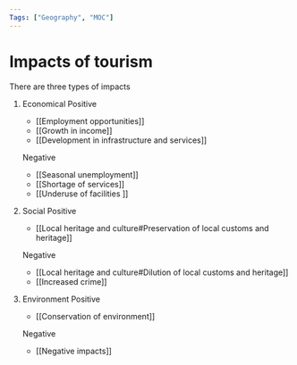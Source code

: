 ```yaml
---
Tags: ["Geography", "MOC"]
---
```

# Impacts of tourism
There are three types of impacts
1. Economical
	Positive
	- [[Employment opportunities]]
	- [[Growth in income]]
	- [[Development in infrastructure and services]]

	Negative
	- [[Seasonal unemployment]]
	- [[Shortage of services]]
	- [[Underuse of facilities ]]
1. Social
	Positive
	- [[Local heritage and culture#Preservation of local customs and heritage]]
	
	Negative
	- [[Local heritage and culture#Dilution of local customs and heritage]]
	- [[Increased crime]]
1. Environment
	Positive
	- [[Conservation of environment]]
	
	Negative
	- [[Negative impacts]]